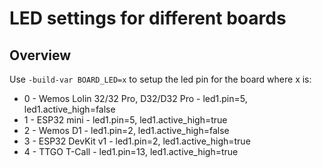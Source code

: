 # LED settings for different boards


## Overview
Use `-build-var BOARD_LED=x` to setup the led pin for the board where x is:
 - 0 - Wemos Lolin 32/32 Pro, D32/D32 Pro - led1.pin=5, led1.active_high=false
 - 1 - ESP32 mini       - led1.pin=5, led1.active_high=true
 - 2 - Wemos D1         - led1.pin=2, led1.active_high=false
 - 3 - ESP32 DevKit v1  - led1.pin=2, led1.active_high=true
 - 4 - TTGO T-Call      - led1.pin=13, led1.active_high=true
